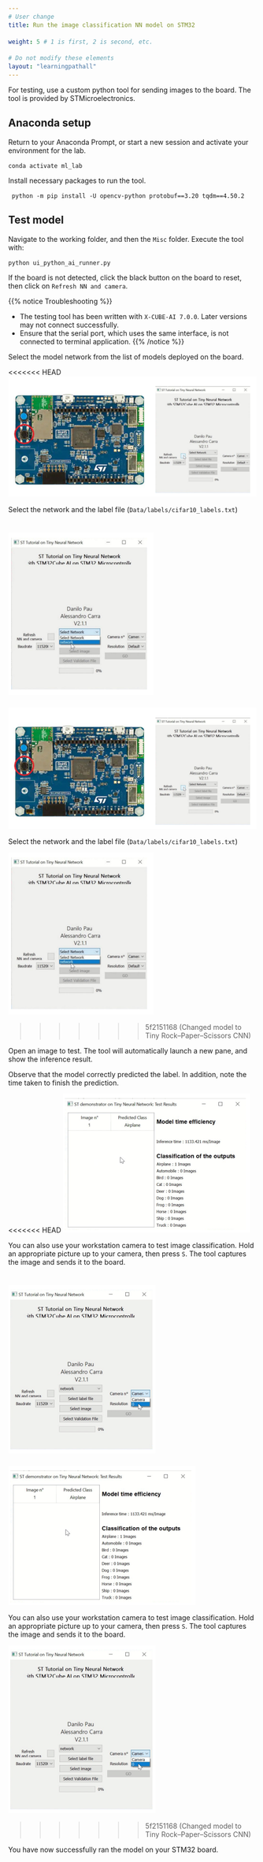 ```yaml
---
# User change
title: Run the image classification NN model on STM32

weight: 5 # 1 is first, 2 is second, etc.

# Do not modify these elements
layout: "learningpathall"
---
```

For testing, use a custom python tool for sending images to the board. The tool is provided by STMicroelectronics.

## Anaconda setup

Return to your Anaconda Prompt, or start a new session and activate your environment for the lab.
```console
conda activate ml_lab
```
Install necessary packages to run the tool.

```console
 python -m pip install -U opencv-python protobuf==3.20 tqdm==4.50.2
```

## Test model

Navigate to the working folder, and then the `Misc` folder. Execute the tool with:

```console
python ui_python_ai_runner.py
```
If the board is not detected, click the black button on the board to reset, then click on `Refresh NN and camera`.

{{% notice Troubleshooting %}}
- The testing tool has been written with `X-CUBE-AI 7.0.0`. Later versions may not connect successfully.
- Ensure that the serial port, which uses the same interface, is not connected to terminal application.
{{% /notice %}}

Select the model network from the list of models deployed on the board.

<<<<<<< HEAD
![output9](images/lab4_9.PNG)

Select the network and the label file (`Data/labels/cifar10_labels.txt`)

![output10](images/lab4_10.PNG)
=======
![output9](Images/lab4_9.PNG)

Select the network and the label file (`Data/labels/cifar10_labels.txt`)

![output10](Images/lab4_10.PNG)
>>>>>>> 5f2151168 (Changed model to Tiny Rock–Paper–Scissors CNN)

Open an image to test. The tool will automatically launch a new pane, and show the inference result.

Observe that the model correctly predicted the label. In addition, note the time taken to finish the prediction.

<<<<<<< HEAD
![output11](images/lab4_11.PNG)

You can also use your workstation camera to test image classification. Hold an appropriate picture up to your camera, then press `S`. The tool captures the image and sends it to the board.

![output12](images/lab4_12.PNG)
=======
![output11](Images/lab4_11.PNG)

You can also use your workstation camera to test image classification. Hold an appropriate picture up to your camera, then press `S`. The tool captures the image and sends it to the board.

![output12](Images/lab4_12.PNG)
>>>>>>> 5f2151168 (Changed model to Tiny Rock–Paper–Scissors CNN)

You have now successfully ran the model on your STM32 board.
